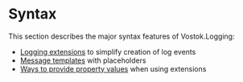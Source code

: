 # Syntax

This section describes the major syntax features of Vostok.Logging:

* [Logging extensions](logging-extensions.md) to simplify creation of log events
* [Message templates](message-templates.md) with placeholders
* [Ways to provide property values](passing-properties.md) when using extensions

